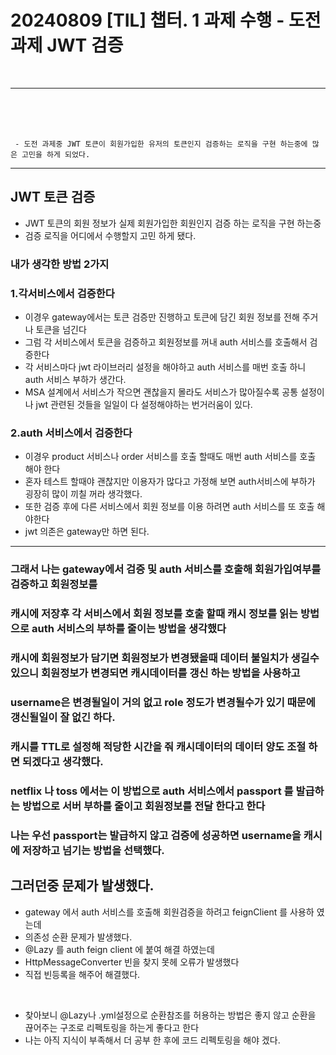 # 20240809 [TIL] 챕터. 1 과제 수행 - 도전과제 JWT 검증
<br>

---
<br>
<br>
<br>

```
 - 도전 과제중 JWT 토큰이 회원가입한 유저의 토큰인지 검증하는 로직을 구현 하는중에 많은 고민을 하게 되었다.

```


---
## JWT 토큰 검증

- JWT 토큰의 회원 정보가 실제 회원가입한 회원인지 검증 하는 로직을 구현 하는중 
- 검증 로직을 어디에서 수행할지 고민 하게 됐다.
### 내가 생각한 방법 2가지
### 1.각서비스에서 검증한다 
- 이경우 gateway에서는 토큰 검증만 진행하고 토큰에 담긴 회원 정보를 전해 주거나 토큰을 넘긴다
- 그럼 각 서비스에서 토큰을 검증하고 회원정보를 꺼내 auth 서비스를 호출해서 검증한다
- 각 서비스마다 jwt 라이브러리 설정을 해야하고 auth 서비스를 매번 호출 하니 auth 서비스 부하가 생간다.
- MSA 설계에서 서비스가 작으면 괜찮을지 몰라도 서비스가 많아질수록 공통 설정이나 jwt 관련된 것들을 일일이 다 설정해야하는 번거러움이 있다.

### 2.auth 서비스에서 검증한다
   - 이경우 product 서비스나 order 서비스를 호출 할때도 매번 auth 서비스를 호출 해야 한다 
   - 혼자 테스트 할때야 괜찮지만 이용자가 많다고 가정해 보면 auth서비스에 부하가 굉장히 많이 끼칠 꺼라 생각했다.
   - 또한 검증 후에 다른 서비스에서 회원 정보를 이용 하려면 auth 서비스를 또 호출 해야한다
   - jwt 의존은 gateway만 하면 된다.

---
### 그래서 나는 gateway에서 검증 및 auth 서비스를 호출해 회원가입여부를 검증하고 회원정보를
### 캐시에 저장후 각 서비스에서 회원 정보를 호출 할때 캐시 정보를 읽는 방법으로 auth 서비스의 부하를 줄이는 방법을 생각했다
### 캐시에 회원정보가 담기면 회원정보가 변경됐을때 데이터 불일치가 생길수 있으니 회원정보가 변경되면 캐시데이터를 갱신 하는 방법을 사용하고
### username은 변경될일이 거의 없고 role 정도가 변경될수가 있기 때문에 갱신될일이 잘 없긴 하다.
### 캐시를 TTL로 설정해 적당한 시간을 줘 캐시데이터의 데이터 양도 조절 하면 되겠다고 생각했다.
### netflix 나 toss 에서는 이 방법으로 auth 서비스에서 passport 를 발급하는 방법으로 서버 부하를 줄이고 회원정보를 전달 한다고 한다
### 나는 우선 passport는 발급하지 않고 검증에 성공하면 username을 캐시에 저장하고 넘기는 방법을 선택했다.


## 그러던중 문제가 발생했다.
- gateway 에서 auth 서비스를 호출해 회원검증을 하려고 feignClient 를 사용하 였는데 
- 의존성 순환 문제가 발생했다.
- @Lazy 를 auth feign client 에 붙여 해결 하였는데 
- HttpMessageConverter 빈을 찾지 못헤 오류가 발생했다 
- 직접 빈등록을 해주어 해결했다.

<br>

- 찾아보니 @Lazy나 .yml설정으로 순환참조를 허용하는 방법은 좋지 않고 순환을 끊어주는 구조로 리펙토링을 하는게 좋다고 한다
- 나는 아직 지식이 부족해서 더 공부 한 후에 코드 리펙토링을 해야 겠다.
